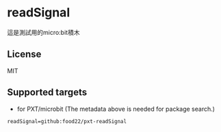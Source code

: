 # readSignal

這是測試用的micro:bit積木

## License

MIT

## Supported targets

* for PXT/microbit
(The metadata above is needed for package search.)

```package
readSignal=github:food22/pxt-readSignal
```
